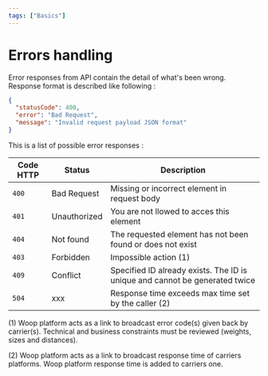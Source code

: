 ```yaml
---
tags: ["Basics"]
---
```


# Errors handling

Error responses from API contain the detail of what's been wrong. Response format is described like following :

```json
{
  "statusCode": 400,
  "error": "Bad Request",
  "message": "Invalid request payload JSON format"
}
```

This is a list of possible error responses :

| Code HTTP | Status       | Description                                                                 |
| --------- | ------------ | --------------------------------------------------------------------------- |
| `400`     | Bad Request  | Missing or incorrect element in request body                                |
| `401`     | Unauthorized | You are not llowed to acces this element                                    |
| `404`     | Not found    | The requested element has not been found or does not exist                  |
| `403`     | Forbidden    | Impossible action (1)                                                       |
| `409`     | Conflict     | Specified ID already exists. The ID is unique and cannot be generated twice |
| `504`     | xxx          | Response time exceeds max time set by the caller (2)                        |

(1) Woop platform acts as a link to broadcast error code(s) given back by carrier(s). Technical and business constraints must be reviewed (weights, sizes and distances).

(2) Woop platform acts as a link to broadcast response time of carriers platforms. Woop platform response time is added to carriers one.
